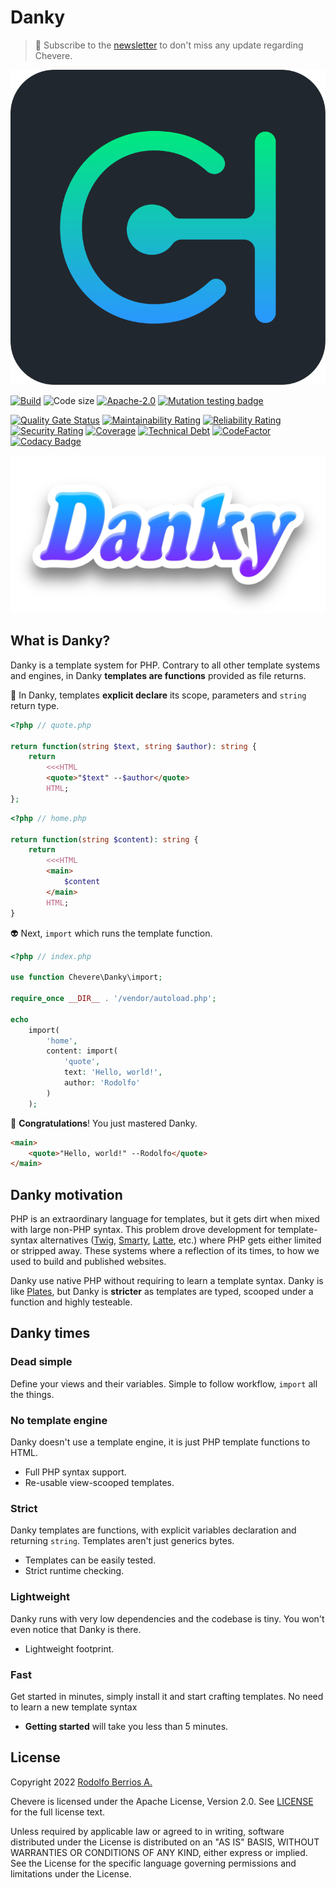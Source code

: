 # Danky

> 🔔 Subscribe to the [newsletter](https://newsletter.chevereto.com/subscription?f=gTmksA6763vPCG763763kYCOTgWu6Kx4BPohVDY97aHddrqis6B763cHay8dhtmMKlI6r3vUfGREZmSvDNNGj3MlrRJV7A) to don't miss any update regarding Chevere.

![Chevere](chevere.svg)

[![Build](https://img.shields.io/github/workflow/status/chevere/danky/Test?style=flat-square)](https://github.com/chevere/danky/actions) ![Code size](https://img.shields.io/github/languages/code-size/chevere/danky?style=flat-square) [![Apache-2.0](https://img.shields.io/github/license/chevere/danky?style=flat-square)](LICENSE) [![Mutation testing badge](https://img.shields.io/endpoint?style=flat-square&url=https%3A%2F%2Fbadge-api.stryker-mutator.io%2Fgithub.com%2Fchevere%2Fdanky%2F0.1)](https://dashboard.stryker-mutator.io/reports/github.com/chevere/danky/0.1)

[![Quality Gate Status](https://sonarcloud.io/api/project_badges/measure?project=chevere_danky&metric=alert_status)](https://sonarcloud.io/dashboard?id=chevere_danky) [![Maintainability Rating](https://sonarcloud.io/api/project_badges/measure?project=chevere_danky&metric=sqale_rating)](https://sonarcloud.io/dashboard?id=chevere_danky) [![Reliability Rating](https://sonarcloud.io/api/project_badges/measure?project=chevere_danky&metric=reliability_rating)](https://sonarcloud.io/dashboard?id=chevere_danky) [![Security Rating](https://sonarcloud.io/api/project_badges/measure?project=chevere_danky&metric=security_rating)](https://sonarcloud.io/dashboard?id=chevere_danky) [![Coverage](https://sonarcloud.io/api/project_badges/measure?project=chevere_danky&metric=coverage)](https://sonarcloud.io/dashboard?id=chevere_danky) [![Technical Debt](https://sonarcloud.io/api/project_badges/measure?project=chevere_danky&metric=sqale_index)](https://sonarcloud.io/dashboard?id=chevere_danky) [![CodeFactor](https://www.codefactor.io/repository/github/chevere/danky/badge)](https://www.codefactor.io/repository/github/chevere/danky) [![Codacy Badge](https://app.codacy.com/project/badge/Grade/00346c153d5842c88ee888b3d5339abc)](https://www.codacy.com/gh/chevere/danky/dashboard)

![Danky](.github/banner/danky-logo-sticker.webp)

## What is Danky?

Danky is a template system for PHP. Contrary to all other template systems and engines, in Danky **templates are functions** provided as file returns.

🦄 In Danky, templates **explicit declare** its scope, parameters and `string` return type.

```php
<?php // quote.php

return function(string $text, string $author): string {
    return
        <<<HTML
        <quote>"$text" --$author</quote>
        HTML;
};
```

```php
<?php // home.php

return function(string $content): string {
    return
        <<<HTML
        <main>
            $content
        </main>
        HTML;
}
```

👽 Next, `import` which runs the template function.

```php
<?php // index.php

use function Chevere\Danky\import;

require_once __DIR__ . '/vendor/autoload.php';

echo
    import(
        'home',
        content: import(
            'quote',
            text: 'Hello, world!',
            author: 'Rodolfo'
        )
    );
```

🥳 **Congratulations**! You just mastered Danky.

```html
<main>
    <quote>"Hello, world!" --Rodolfo</quote>
</main>
```

## Danky motivation

PHP is an extraordinary language for templates, but it gets dirt when mixed with large non-PHP syntax. This problem drove development for template-syntax alternatives ([Twig](https://twig.symfony.com/), [Smarty](https://www.smarty.net/), [Latte](https://latte.nette.org/en/), etc.) where PHP gets either limited or stripped away. These systems where a reflection of its times, to how we used to build and published websites.

Danky use native PHP without requiring to learn a template syntax. Danky is like [Plates](https://platesphp.com/), but Danky is **stricter** as templates are typed, scooped under a function and highly testeable.

## Danky times

### Dead simple

Define your views and their variables. Simple to follow workflow, `import` all the things.

### No template engine

Danky doesn't use a template engine, it is just PHP template functions to HTML.

* Full PHP syntax support.
* Re-usable view-scooped templates.

### Strict

Danky templates are functions, with explicit variables declaration and returning `string`. Templates aren't just generics bytes.

* Templates can be easily tested.
* Strict runtime checking.

### Lightweight

Danky runs with very low dependencies and the codebase is tiny. You won't even notice that Danky is there.

* Lightweight footprint.

### Fast

Get started in minutes, simply install it and start crafting templates. No need to learn a new template syntax

* **Getting started** will take you less than 5 minutes.

## License

Copyright 2022 [Rodolfo Berrios A.](https://rodolfoberrios.com/)

Chevere is licensed under the Apache License, Version 2.0. See [LICENSE](LICENSE) for the full license text.

Unless required by applicable law or agreed to in writing, software distributed under the License is distributed on an "AS IS" BASIS, WITHOUT WARRANTIES OR CONDITIONS OF ANY KIND, either express or implied. See the License for the specific language governing permissions and limitations under the License.
